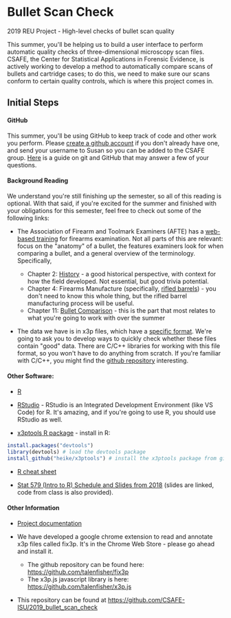 # Bullet Scan Check

2019 REU Project - High-level checks of bullet scan quality

This summer, you'll be helping us to build a user interface to perform automatic quality checks of three-dimensional microscopy scan files. CSAFE, the Center for Statistical Applications in Forensic Evidence, is actively working to develop a method to automatically compare scans of bullets and cartridge cases; to do this, we need to make sure our scans conform to certain quality controls, which is where this project comes in.

## Initial Steps

#### GitHub

This summer, you'll be using GitHub to keep track of code and other work you perform. Please [create a github account](https://github.com/join) if you don't already have one, and send your username to Susan so you can be added to the CSAFE group. [Here](https://www.elegantthemes.com/blog/resources/git-and-github-a-beginners-guide-for-complete-newbies) is a guide on git and GitHub that may answer a few of your questions.


#### Background Reading

We understand you're still finishing up the semester, so all of this reading is optional. With that said, if you're excited for the summer and finished with your obligations for this semester, feel free to check out some of the following links:

- The Association of Firearm and Toolmark Examiners (AFTE) has a [web-based training](https://projects.nfstc.org/firearms/) for firearms examination. Not all parts of this are relevant: focus on the "anatomy" of a bullet, the features examiners look for when comparing a bullet, and a general overview of the terminology. Specifically, 
    - Chapter 2: [History](https://projects.nfstc.org/firearms/module02/fir_m02.htm) - a good historical perspective, with context for how the field developed. Not essential, but good trivia potential.
    - Chapter 4: Firearms Manufacture (specifically, [rifled barrels](https://projects.nfstc.org/firearms/module04/fir_m04_t06.htm)) - you don't need to know this whole thing, but the rifled barrel manufacturing process will be useful.
    - Chapter 11: [Bullet Comparison](https://projects.nfstc.org/firearms/module11/fir_m11.htm) - this is the part that most relates to what you're going to work with over the summer
    
- The data we have is in x3p files, which have a [specific format](https://www.openfmc.org/). We're going to ask you to develop ways to quickly check whether these files contain "good" data. There are C/C++ libraries for working with this file format, so you won't have to do anything from scratch. If you're familiar with C/C++, you might find the [github repository](https://github.com/OpenFMC/x3p) interesting.


#### Other Software:

- [R](https://cloud.r-project.org/) 

- [RStudio](https://www.rstudio.com/products/rstudio/download/) - RStudio is an Integrated Development Environment (like VS Code) for R. It's amazing, and if you're going to use R, you should use RStudio as well. 

- [x3ptools R package](https://github.com/heike/x3ptools) - install in R:

```r
install.packages("devtools")
library(devtools) # load the devtools package
install_github("heike/x3ptools") # install the x3ptools package from github
```

- [R cheat sheet](https://cloud.r-project.org/doc/contrib/refcard.pdf)

- [Stat 579 (Intro to R) Schedule and Slides from 2018](https://stat579-at-isu.github.io/schedule.html) (slides are linked, code from class is also provided). 

#### Other Information

- [Project documentation](https://csafe-isu.github.io/2019_bullet_scan_check)

- We have developed a google chrome extension to read and annotate x3p files called fix3p. It's in the Chrome Web Store - please go ahead and install it. 
    - The github repository can be found here: https://github.com/talenfisher/fix3p
    - The x3p.js javascript library is here: https://github.com/talenfisher/x3p.js

- This repository can be found at https://github.com/CSAFE-ISU/2019_bullet_scan_check

